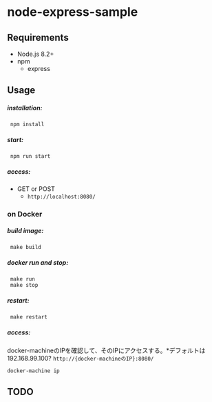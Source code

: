 # node-express-sample

## Requirements
- Node.js 8.2+
- npm
  - express

## Usage
##### installation:
```shell
 npm install
```

##### start:
```shell
 npm run start
```

##### access:
- GET or POST
    - `http://localhost:8080/`

### on Docker
##### build image:
```shell
 make build
```

##### docker run and stop:
```shell
 make run
 make stop
```

##### restart:
```shell
 make restart
```

##### access:
docker-machineのIPを確認して、そのIPにアクセスする。*デフォルトは192.168.99.100?
`http://{docker-machineのIP}:8080/`

```shell
docker-machine ip
```

## TODO
